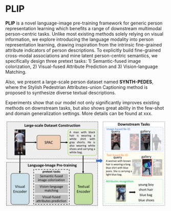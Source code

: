 # PLIP
**PLIP** is a novel language-image pre-training framework for generic person representation learning which benefits a range of downstream multimodal person-centric tasks. Unlike most existing methods solely relying on visual information, we explore introducing the language modality into person representation learning, drawing inspiration from the intrinsic fine-grained attribute indicators of person descriptions. To explicitly build fine-grained cross-modal associations and mine latent person-centric semantics, we specifically design three pretext tasks: 1) Semantic-fused image colorization, 2) Visual-fused Attribute Prediction and 3) Vision-language Matching.

Also, we present a large-scale person dataset named **SYNTH-PEDES**, where the Stylish Pedestrian Attributes-union Captioning method is proposed to synthesize diverse textual descriptions. 

Experiments show that our model not only significantly improves existing methods on downstream tasks, but also shows great ability in the few-shot and domain generalization settings. More details can be found at xxx.

<div align="center"><img src="assets/abstract.png" width="600"></div>

